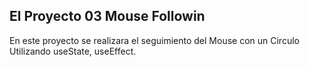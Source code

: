 ## El Proyecto 03 Mouse Followin

En este proyecto se realizara el seguimiento del Mouse con un Circulo
Utilizando useState, useEffect.

